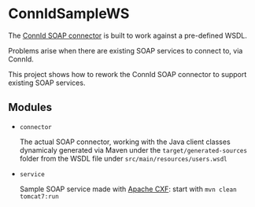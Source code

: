 # ConnIdSampleWS

The [ConnId SOAP connector](https://github.com/Tirasa/ConnIdSOAPBundle) is built to work against a pre-defined WSDL.

Problems arise when there are existing SOAP services to connect to, via ConnId.

This project shows how to rework the ConnId SOAP connector to support existing SOAP services.

## Modules

* `connector`
  
  The actual SOAP connector, working with the Java client classes dynamicaly generated via Maven under the `target/generated-sources` folder from the WSDL file under `src/main/resources/users.wsdl`
* `service`
  
  Sample SOAP service made with [Apache CXF](http://cxf.apache.org): start with `mvn clean tomcat7:run`
